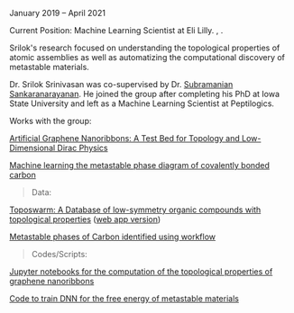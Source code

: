 January 2019 – April 2021

Current Position: Machine Learning Scientist at Eli Lilly. <a href="https://www.linkedin.com/in/srilok-srinivasan/"><i class="fa-brands fa-linkedin-in"></i>
</a>, <a href="https://scholar.google.com/citations?user=a2q0zn8AAAAJ&hl=en"><i class="ai ai-google-scholar-square ai-3x"></i></a>.


Srilok's research focused on understanding the topological properties of atomic assemblies as well as automatizing the computational discovery of metastable materials. 


Dr. Srilok Srinivasan was co-supervised by Dr. <a href="https://www.anl.gov/profile/subramanian-sankaranarayanan">Subramanian Sankaranarayanan</a>. He joined the group after completing his PhD at Iowa State University and left as a Machine Learning Scientist at Peptilogics.

Works with the group:


<a href="https://doi.org/10.1021/acsnano.2c04361">Artificial Graphene Nanoribbons: A Test Bed for Topology and Low-Dimensional Dirac Physics</a>


<a href="https://doi.org/10.1038/s41467-022-30820-8">Machine learning the metastable phase diagram of covalently bonded carbon</a>


> Data:

<a href="https://materialsdatafacility.org/detail/toposwarm_hdf5_v1.1?type=dataset">Toposwarm: A Database of low-symmetry organic compounds with topological properties</a> (<a href="https://apps.cnm.anl.gov/toposwarm/">web app version</a>) 

<a href="https://github.com/Srilok/Machine-learning-Metastable-Phase-Diagram"> Metastable phases of Carbon identified using workflow</a> 


> Codes/Scripts: 

<a href="https://pubs.acs.org/doi/suppl/10.1021/acsnano.2c04361/suppl_file/nn2c04361_si_001.zip"> Jupyter notebooks for the computation of the topological properties of graphene nanoribbons</a> 

<a href="https://github.com/Srilok/Machine-learning-Metastable-Phase-Diagram"> Code to train DNN for the free energy of metastable materials</a> 





